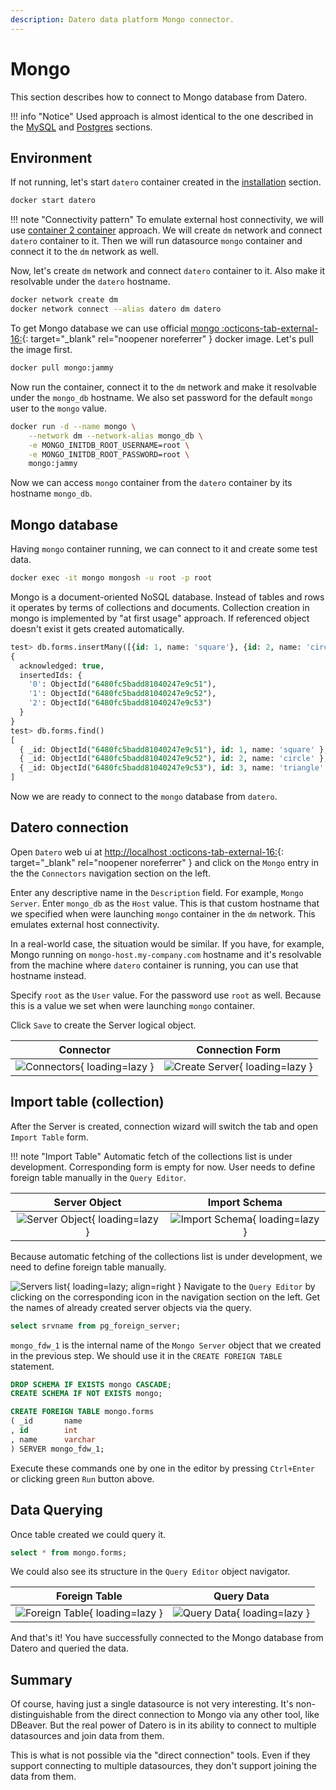 ```yaml
---
description: Datero data platform Mongo connector. 
---
```


# Mongo
This section describes how to connect to Mongo database from Datero.

!!! info "Notice"
    Used approach is almost identical to the one described in the [MySQL](./mysql.md) and [Postgres](./postgres.md) sections.

## Environment
If not running, let's start `datero` container created in the [installation](../installation.md#running-the-container) section.
``` sh
docker start datero
```

!!! note "Connectivity pattern"
    To emulate external host connectivity, we will use [container 2 container](./index.md#container-to-container) approach.
    We will create `dm` network and connect `datero` container to it.
    Then we will run datasource `mongo` container and connect it to the `dm` network as well.
    
Now, let's create `dm` network and connect `datero` container to it.
Also make it resolvable under the `datero` hostname.
``` sh
docker network create dm
docker network connect --alias datero dm datero
```

To get Mongo database we can use official [mongo :octicons-tab-external-16:](https://hub.docker.com/_/mongo){: target="_blank" rel="noopener noreferrer" } docker image.
Let's pull the image first.
``` sh
docker pull mongo:jammy
```
Now run the container, connect it to the `dm` network and make it resolvable under the `mongo_db` hostname.
We also set password for the default `mongo` user to the `mongo` value.
``` sh
docker run -d --name mongo \
    --network dm --network-alias mongo_db \
    -e MONGO_INITDB_ROOT_USERNAME=root \
    -e MONGO_INITDB_ROOT_PASSWORD=root \
    mongo:jammy
```
Now we can access `mongo` container from the `datero` container by its hostname `mongo_db`.


## Mongo database
Having `mongo` container running, we can connect to it and create some test data.
``` sh
docker exec -it mongo mongosh -u root -p root
```

Mongo is a document-oriented NoSQL database.
Instead of tables and rows it operates by terms of collections and documents.
Collection creation in mongo is implemented by "at first usage" approach. 
If referenced object doesn't exist it gets created automatically. 

``` sql
test> db.forms.insertMany([{id: 1, name: 'square'}, {id: 2, name: 'circle'}, {id: 3, name: 'triangle'}])
{
  acknowledged: true,
  insertedIds: {
    '0': ObjectId("6480fc5badd81040247e9c51"),
    '1': ObjectId("6480fc5badd81040247e9c52"),
    '2': ObjectId("6480fc5badd81040247e9c53")
  }
}
test> db.forms.find()
[
  { _id: ObjectId("6480fc5badd81040247e9c51"), id: 1, name: 'square' },
  { _id: ObjectId("6480fc5badd81040247e9c52"), id: 2, name: 'circle' },
  { _id: ObjectId("6480fc5badd81040247e9c53"), id: 3, name: 'triangle' }
]
```

Now we are ready to connect to the `mongo` database from `datero`.


## Datero connection
Open `Datero` web ui at [http://localhost :octicons-tab-external-16:](http://localhost){: target="_blank" rel="noopener noreferrer" } and click on the `Mongo` entry in the the `Connectors` navigation section on the left.

Enter any descriptive name in the `Description` field. For example, `Mongo Server`.
Enter `mongo_db` as the `Host` value.
This is that custom hostname that we specified when were launching `mongo` container in the `dm` network.
This emulates external host connectivity.

In a real-world case, the situation would be similar.
If you have, for example, Mongo running on `mongo-host.my-company.com` hostname and
it's resolvable from the machine where `datero` container is running, you can use that hostname instead.

Specify `root` as the `User` value.
For the password use `root` as well. Because this is a value we set when were launching `mongo` container.

Click `Save` to create the Server logical object.

Connector|Connection Form
:---:|:---:
![Connectors](../images/connectors/mongo/connector.png){ loading=lazy }|![Create Server](../images/connectors/mongo/create_server.png){ loading=lazy }


## Import table (collection)
After the Server is created, connection wizard will switch the tab and open `Import Table` form.

!!! note "Import Table"
    Automatic fetch of the collections list is under development.
    Corresponding form is empty for now.
    User needs to define foreign table manually in the `Query Editor`.

Server Object|Import Schema
:---:|:---:
![Server Object](../images/connectors/mongo/server_entry.png){ loading=lazy }|![Import Schema](../images/connectors/mongo/import_table.png){ loading=lazy }

Because automatic fetching of the collections list is under development, we need to define foreign table manually.

![Servers list](../images/connectors/mongo/server_list.png){ loading=lazy; align=right }
Navigate to the `Query Editor` by clicking on the corresponding icon in the navigation section on the left.
Get the names of already created server objects via the query.
``` sql
select srvname from pg_foreign_server;
```

`mongo_fdw_1` is the internal name of the `Mongo Server` object that we created in the previous step.
We should use it in the `CREATE FOREIGN TABLE` statement.

```sql
DROP SCHEMA IF EXISTS mongo CASCADE;
CREATE SCHEMA IF NOT EXISTS mongo;

CREATE FOREIGN TABLE mongo.forms
( _id       name
, id        int
, name      varchar
) SERVER mongo_fdw_1;
```
Execute these commands one by one in the editor by pressing `Ctrl+Enter` or clicking green `Run` button above.


## Data Querying
Once table created we could query it.
```sql
select * from mongo.forms;
```

We could also see its structure in the `Query Editor` object navigator.

Foreign Table|Query Data
:---:|:---:
![Foreign Table](../images/connectors/mongo/foreign_table.png){ loading=lazy }|![Query Data](../images/connectors/mongo/query_data.png){ loading=lazy }

And that's it! You have successfully connected to the Mongo database from Datero and queried the data.

## Summary
Of course, having just a single datasource is not very interesting.
It's non-distinguishable from the direct connection to Mongo via any other tool, like DBeaver.
But the real power of Datero is in its ability to connect to multiple datasources and join data from them.

This is what is not possible via the "direct connection" tools.
Even if they support connecting to multiple datasources, they don't support joining the data from them.
